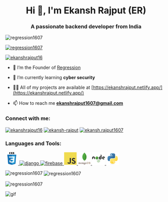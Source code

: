 <h1 align="center">Hi 👋, I'm Ekansh Rajput (ER)</h1>
<h3 align="center">A passionate backend developer from India</h3>

<p align="left"> <img src="https://komarev.com/ghpvc/?username=regression1607&label=Profile%20views&color=0e75b6&style=flat" alt="regression1607" /> </p>

<p align="left"> <a href="https://github.com/ryo-ma/github-profile-trophy"><img src="https://github-profile-trophy.vercel.app/?username=regression1607" alt="regression1607" /></a> </p>

<p align="left"> <a href="https://twitter.com/ekanshrajput16" target="blank"><img src="https://img.shields.io/twitter/follow/ekanshrajput16?logo=twitter&style=for-the-badge" alt="ekanshrajput16" /></a> </p>

- 🔭 I’m the Founder of [Regression](https://nas.io/regression)

- 🌱 I’m currently learning **cyber security**

- 👨‍💻 All of my projects are available at [https://ekanshrajput.netlify.app/](https://ekanshrajput.netlify.app/)

- 📫 How to reach me **ekanshrajput1607@gmail.com**

<h3 align="left">Connect with me:</h3>
<p align="left">
<a href="https://twitter.com/ekanshrajput16" target="blank"><img align="center" src="https://raw.githubusercontent.com/rahuldkjain/github-profile-readme-generator/master/src/images/icons/Social/twitter.svg" alt="ekanshrajput16" height="30" width="40" /></a>
<a href="https://linkedin.com/in/ekansh-rajput" target="blank"><img align="center" src="https://raw.githubusercontent.com/rahuldkjain/github-profile-readme-generator/master/src/images/icons/Social/linked-in-alt.svg" alt="ekansh-rajput" height="30" width="40" /></a>
<a href="https://instagram.com/ekansh.rajput1607" target="blank"><img align="center" src="https://raw.githubusercontent.com/rahuldkjain/github-profile-readme-generator/master/src/images/icons/Social/instagram.svg" alt="ekansh.rajput1607" height="30" width="40" /></a>
</p>

<h3 align="left">Languages and Tools:</h3>
<p align="left"> <a href="https://www.w3schools.com/css/" target="_blank" rel="noreferrer"> <img src="https://raw.githubusercontent.com/devicons/devicon/master/icons/css3/css3-original-wordmark.svg" alt="css3" width="40" height="40"/> </a> <a href="https://www.djangoproject.com/" target="_blank" rel="noreferrer"> <img src="https://cdn.worldvectorlogo.com/logos/django.svg" alt="django" width="40" height="40"/> </a> <a href="https://firebase.google.com/" target="_blank" rel="noreferrer"> <img src="https://www.vectorlogo.zone/logos/firebase/firebase-icon.svg" alt="firebase" width="40" height="40"/> </a> <a href="https://developer.mozilla.org/en-US/docs/Web/JavaScript" target="_blank" rel="noreferrer"> <img src="https://raw.githubusercontent.com/devicons/devicon/master/icons/javascript/javascript-original.svg" alt="javascript" width="40" height="40"/> </a> <a href="https://www.mongodb.com/" target="_blank" rel="noreferrer"> <img src="https://raw.githubusercontent.com/devicons/devicon/master/icons/mongodb/mongodb-original-wordmark.svg" alt="mongodb" width="40" height="40"/> </a> <a href="https://nodejs.org" target="_blank" rel="noreferrer"> <img src="https://raw.githubusercontent.com/devicons/devicon/master/icons/nodejs/nodejs-original-wordmark.svg" alt="nodejs" width="40" height="40"/> </a> <a href="https://www.python.org" target="_blank" rel="noreferrer"> <img src="https://raw.githubusercontent.com/devicons/devicon/master/icons/python/python-original.svg" alt="python" width="40" height="40"/> </a></p>

<p><img align="left" src="https://github-readme-stats.vercel.app/api/top-langs?username=regression1607&show_icons=true&locale=en&layout=compact" alt="regression1607" /></p>

<p>&nbsp;<img align="center" src="https://github-readme-stats.vercel.app/api?username=regression1607&show_icons=true&locale=en" alt="regression1607" /></p>

<p><img align="center" src="https://github-readme-streak-stats.herokuapp.com/?user=regression1607&" alt="regression1607" /></p>

![gif](https://media.giphy.com/media/v1.Y2lkPTc5MGI3NjExd204MDl1anljdDJyZTFpamJtbmtxc2pkMDZmYjBlMm5ocXhoYWJsNCZlcD12MV9pbnRlcm5hbF9naWZfYnlfaWQmY3Q9Zw/QHE5gWI0QjqF2/giphy.gif)
